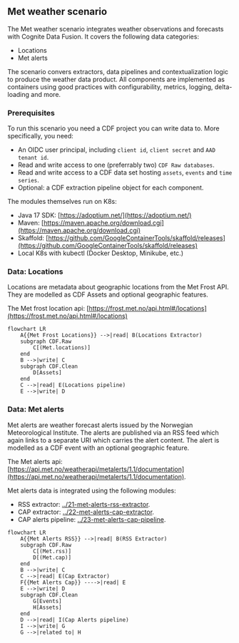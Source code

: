 ## Met weather scenario

The Met weather scenario integrates weather observations and forecasts with Cognite Data Fusion. It covers the following data categories:
- Locations
- Met alerts

The scenario convers extractors, data pipelines and contextualization logic to produce the weather data product. All components are implemented as containers using good practices with configurability, metrics, logging, delta-loading and more.

### Prerequisites

To run this scenario you need a CDF project you can write data to. More specifically, you need:
- An OIDC user principal, including `client id`, `client secret` and `AAD tenant id`.
- Read and write access to one (preferrably two) `CDF Raw databases`.
- Read and write access to a CDF data set hosting `assets`, `events` and `time series`.
- Optional: a CDF extraction pipeline object for each component.

The modules themselves run on K8s:
- Java 17 SDK: [https://adoptium.net/](https://adoptium.net/)
- Maven: [https://maven.apache.org/download.cgi](https://maven.apache.org/download.cgi)
- Skaffold: [https://github.com/GoogleContainerTools/skaffold/releases](https://github.com/GoogleContainerTools/skaffold/releases)
- Local K8s with kubectl (Docker Desktop, Minikube, etc.)

### Data: Locations

Locations are metadata about geographic locations from the Met Frost API. They are modelled as CDF Assets and optional geographic features.

The Met frost location api: [https://frost.met.no/api.html#/locations](https://frost.met.no/api.html#/locations)

```mermaid
flowchart LR
    A{{Met Frost Locations}} -->|read| B(Locations Extractor)
    subgraph CDF.Raw
        C[(Met.locations)]
    end
    B -->|write| C
    subgraph CDF.Clean
        D[Assets]
    end
    C -->|read| E(Locations pipeline)
    E -->|write| D
```


### Data: Met alerts

Met alerts are weather forecast alerts issued by the Norwegian Meteorological Institute. The alerts are published via an RSS feed which again links to a separate URI which carries the alert content. 
The alert is modelled as a CDF event with an optional geographic feature.

The Met alerts api: [https://api.met.no/weatherapi/metalerts/1.1/documentation](https://api.met.no/weatherapi/metalerts/1.1/documentation).

Met alerts data is integrated using the following modules:
- RSS extractor: [../21-met-alerts-rss-extractor](../21-met-alerts-rss-extractor).
- CAP extractor: [../22-met-alerts-cap-extractor](../21-met-alerts-cap-extractor).
- CAP alerts pipeline: [../23-met-alerts-cap-pipeline](../21-met-alerts-cap-pipeline).

```mermaid
flowchart LR
    A{{Met Alerts RSS}} -->|read| B(RSS Extractor)
    subgraph CDF.Raw
        C[(Met.rss)]
        D[(Met.cap)]
    end
    B -->|write| C
    C -->|read| E(Cap Extractor)
    F{{Met Alerts Cap}} ---->|read| E
    E -->|write| D
    subgraph CDF.Clean
        G[Events]
        H[Assets]
    end
    D -->|read| I(Cap Alerts pipeline)
    I -->|write| G
    G -->|related to| H
```

